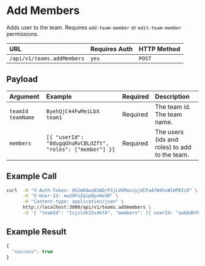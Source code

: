 # Add Members

Adds user to the team. Requires `add-team-member`  or `edit-team-member` permissions.

| URL | Requires Auth | HTTP Method |
| :--- | :--- | :--- |
| `/api/v1/teams.addMembers` | `yes` | `POST` |

## Payload

| Argument | Example | Required | Description |
| :--- | :--- | :--- | :--- |
| `teamId`    `teamName` | `ByehQjC44FwMeiLbX`    `team1` | Required | The team id.    The team name. |
| `members` | `[{ "userId": "8dugqGhuRvCBLdZft", "roles": ["member"] }]` | Required | The users \(ids and roles\) to add to the team. |

## Example Call

```bash
curl  -H "X-Auth-Token: 8h2mKAwxB3AQrFSjLVKMooJyjdCFaA7W45sWlHP8IzO" \
      -H "X-User-Id: ew28FnZqipDpvKw3R" \
      -H "Content-type: application/json" \
      http://localhost:3000/api/v1/teams.addmembers \
      -d '{ "teamId": "Isjsldk32sdkfA", "members": [{ userId: "aobEdbYhXfu5hkeqG", roles: ["owner"]}] }'
```

## Example Result

```javascript
{
  "success": true
}
```

